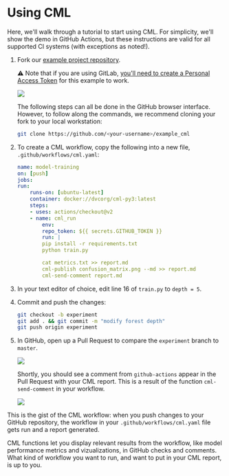 # Using CML

Here, we'll walk through a tutorial to start using CML. For simplicity, we'll
show the demo in GitHub Actions, but these instructions are valid for all
supported CI systems (with exceptions as noted!).

1. Fork our
   [example project repository](https://github.com/iterative/example_cml).

   ⚠️ Note that if you are using GitLab,
   [you'll need to create a Personal Access Token](https://github.com/iterative/cml/wiki/CML-with-GitLab#variables)
   for this example to work.

   ![](/img/fork_cml_project.png)

   The following steps can all be done in the GitHub browser interface. However,
   to follow along the commands, we recommend cloning your fork to your local
   workstation:

   ```bash
   git clone https://github.com/<your-username>/example_cml
   ```

2. To create a CML workflow, copy the following into a new file,
   `.github/workflows/cml.yaml`:

   ```yaml
   name: model-training
   on: [push]
   jobs:
   run:
       runs-on: [ubuntu-latest]
       container: docker://dvcorg/cml-py3:latest
       steps:
       - uses: actions/checkout@v2
       - name: cml_run
           env:
           repo_token: ${{ secrets.GITHUB_TOKEN }}
           run: |
           pip install -r requirements.txt
           python train.py

           cat metrics.txt >> report.md
           cml-publish confusion_matrix.png --md >> report.md
           cml-send-comment report.md
   ```

3. In your text editor of choice, edit line 16 of `train.py` to `depth = 5`.

4. Commit and push the changes:

   ```bash
   git checkout -b experiment
   git add . && git commit -m "modify forest depth"
   git push origin experiment
   ```

5. In GitHub, open up a Pull Request to compare the `experiment` branch to
   `master`.

   ![](/img/make_pr.png)

   Shortly, you should see a comment from `github-actions` appear in the Pull
   Request with your CML report. This is a result of the function
   `cml-send-comment` in your workflow.

   ![](/img/cml_first_report.png)

This is the gist of the CML workflow: when you push changes to your GitHub
repository, the workflow in your `.github/workflows/cml.yaml` file gets run and
a report generated.

CML functions let you display relevant results from the workflow, like model
performance metrics and vizualizations, in GitHub checks and comments. What kind
of workflow you want to run, and want to put in your CML report, is up to you.
